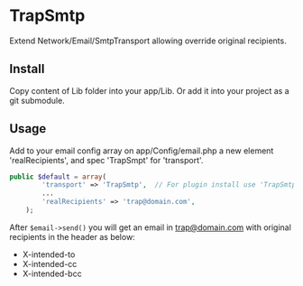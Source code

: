 TrapSmtp
========

Extend Network/Email/SmtpTransport allowing override original recipients.

Install
-------

Copy content of Lib folder into your app/Lib.
Or add it into your project as a git submodule.

Usage
-----
Add to your email config array on app/Config/email.php a new element 'realRecipients', and spec 'TrapSmpt' for 'transport'.
```php
public $default = array(
		'transport' => 'TrapSmtp',  // For plugin install use 'TrapSmtp.TrapSmtp'
		...
		'realRecipients' => 'trap@domain.com',
	);
```

After ```$email->send()``` you will get an email in trap@domain.com with original recipients in the header as below:
* X-intended-to
* X-intended-cc
* X-intended-bcc
